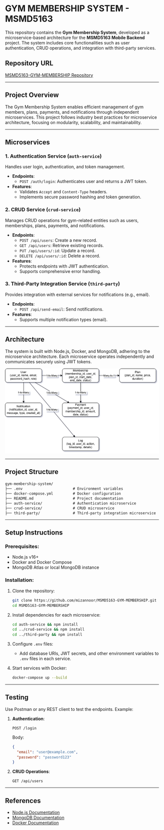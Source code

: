 # GYM MEMBERSHIP SYSTEM - MSMD5163  
This repository contains the **Gym Membership System**, developed as a microservice-based architecture for the **MSMD5163 Mobile Backend** project. The system includes core functionalities such as user authentication, CRUD operations, and integration with third-party services.  

## **Repository URL**  
[MSMD5163-GYM-MEMBERSHIP Repository](https://github.com/mizannoor/MSMD5163-GYM-MEMBERSHIP.git)

---

## **Project Overview**  
The Gym Membership System enables efficient management of gym members, plans, payments, and notifications through independent microservices. This project follows industry best practices for microservice architecture, focusing on modularity, scalability, and maintainability.

---

## **Microservices**
### 1. **Authentication Service (`auth-service`)**  
Handles user login, authentication, and token management.  
- **Endpoints**:
  - `POST /auth/login`: Authenticates user and returns a JWT token.
- **Features**:
  - Validates `Accept` and `Content-Type` headers.
  - Implements secure password hashing and token generation.

### 2. **CRUD Service (`crud-service`)**  
Manages CRUD operations for gym-related entities such as users, memberships, plans, payments, and notifications.  
- **Endpoints**:
  - `POST /api/users`: Create a new record.
  - `GET /api/users`: Retrieve existing records.
  - `PUT /api/users/:id`: Update a record.
  - `DELETE /api/users/:id`: Delete a record.
- **Features**:
  - Protects endpoints with JWT authentication.
  - Supports comprehensive error handling.

### 3. **Third-Party Integration Service (`third-party`)**  
Provides integration with external services for notifications (e.g., email).  
- **Endpoints**:
  - `POST /api/send-email`: Send notifications.
- **Features**:
  - Supports multiple notification types (email).

---

## **Architecture**
The system is built with Node.js, Docker, and MongoDB, adhering to the microservice architecture. Each microservice operates independently and communicates securely using JWT tokens.  

![Architecture Diagram Placeholder](https://github.com/mizannoor/MSMD5163-GYM-MEMBERSHIP/blob/main/assets/others/gym_membership_erd.png)

---

## **Project Structure**
```plaintext
gym-membership-system/
├── .env                       # Environment variables
├── docker-compose.yml         # Docker configuration
├── README.md                  # Project documentation
├── auth-service/              # Authentication microservice
├── crud-service/              # CRUD microservice
├── third-party/               # Third-party integration microservice
```

---

## **Setup Instructions**
### **Prerequisites**:
- Node.js v16+
- Docker and Docker Compose
- MongoDB Atlas or local MongoDB instance

### **Installation**:
1. Clone the repository:
   ```bash
   git clone https://github.com/mizannoor/MSMD5163-GYM-MEMBERSHIP.git
   cd MSMD5163-GYM-MEMBERSHIP
   ```

2. Install dependencies for each microservice:
   ```bash
   cd auth-service && npm install
   cd ../crud-service && npm install
   cd ../third-party && npm install
   ```

3. Configure `.env` files:
   - Add database URIs, JWT secrets, and other environment variables to `.env` files in each service.

4. Start services with Docker:
   ```bash
   docker-compose up --build
   ```

---

## **Testing**
Use Postman or any REST client to test the endpoints. Example:
1. **Authentication**:
   ```http
   POST /login
   ```
   Body:
   ```json
   {
     "email": "user@example.com",
     "password": "password123"
   }
   ```

2. **CRUD Operations**:
   ```http
   GET /api/users
   ```

---

## **References**
- [Node.js Documentation](https://nodejs.org/)
- [MongoDB Documentation](https://www.mongodb.com/docs/)
- [Docker Documentation](https://docs.docker.com/)